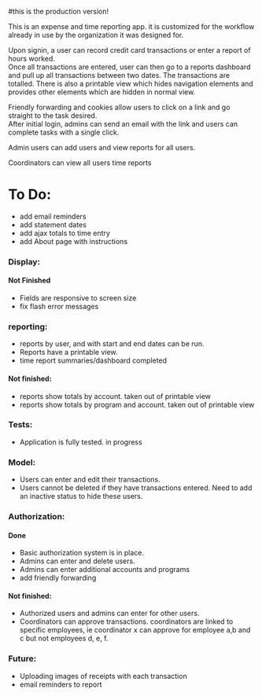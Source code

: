 #this is the production version!

This is an expense and time reporting app.  it is customized for the workflow already in use by
the organization it was designed for.  

Upon signin, a user can record credit card transactions or enter a report of hours worked.  
Once all transactions are entered, user can then go to a reports dashboard and pull up all
transactions between two dates.  The transactions are totalled.  There is also a printable
view which hides navigation elements and provides other elements which are hidden in normal view.  

Friendly forwarding and cookies allow users to click on a link and go straight to the task desired.  
After initial login, admins can send an email with the link and users can complete tasks with a single click.  

Admin users can add users and view reports for all users.  

Coordinators can view all users time reports


# To Do:

- add email reminders
- add statement dates
- add ajax totals to time entry
- add About page with instructions


### Display:


#### Not Finished

- Fields are responsive to screen size
- fix flash error messages


### reporting:

- reports by user, and with start and end dates can be run.
- Reports have a printable view.
- time report summaries/dashboard completed


#### Not finished:
- reports show totals by account. taken out of printable view
- reports show totals by program and account. taken out of printable view


### Tests:  

- Application is fully tested.  in progress


### Model:

- Users can enter and edit their transactions.
- Users cannot be deleted if they have transactions entered.  Need to add an inactive status to hide these users.

### Authorization:

#### Done

- Basic authorization system is in place.
- Admins can enter and delete users.
- Admins can enter additional accounts and programs
- add friendly forwarding

#### Not finished:

- Authorized users and admins can enter for other users.  
- Coordinators can approve transactions. coordinators are linked to specific employees, ie coordinator x can approve for employee a,b and c but not employees d, e, f.


### Future:  

- Uploading images of receipts with each transaction
- email reminders to report
